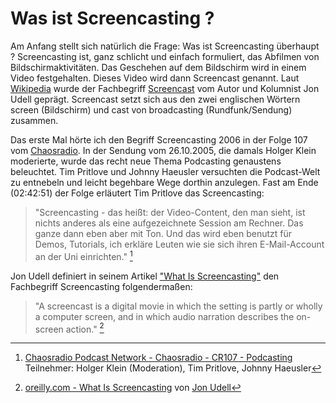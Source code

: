 # Was ist Screencasting ?

Am Anfang stellt sich natürlich die Frage: Was ist Screencasting überhaupt ? 
Screencasting ist, ganz schlicht und einfach formuliert, das Abfilmen von Bildschirmaktivitäten. 
Das Geschehen auf dem Bildschirm wird in einem Video festgehalten. Dieses Video wird dann Screencast genannt.
Laut [Wikipedia](https://de.wikipedia.org/) wurde der Fachbegriff [Screencast](https://de.wikipedia.org/wiki/Screencast)
vom Autor und Kolumnist Jon Udell geprägt. Screencast setzt sich aus den zwei englischen Wörtern screen (Bildschirm) und cast von broadcasting (Rundfunk/Sendung) zusammen.
 
Das erste Mal hörte ich den Begriff Screencasting 2006 in der Folge 107 vom [Chaosradio](https://chaosradio.ccc.de/index.html).
In der Sendung vom 26.10.2005, die damals Holger Klein moderierte, wurde das recht neue Thema Podcasting genaustens
beleuchtet. Tim Pritlove und Johnny Haeusler versuchten die Podcast-Welt zu entnebeln und leicht begehbare Wege 
dorthin anzulegen. Fast am Ende (02:42:51) der Folge erläutert Tim Pritlove das Screencasting:

> "Screencasting - das heißt: der Video-Content, den man sieht, ist nichts anderes als eine aufgezeichnete Session am Rechner. Das ganze dann eben aber mit Ton. Und das wird eben benutzt für Demos, Tutorials, ich erkläre Leuten wie sie sich ihren E-Mail-Account an der Uni einrichten." [^1]

Jon Udell definiert in seinem Artikel ["What Is Screencasting"](http://archive.oreilly.com/pub/a/oreilly/digitalmedia/2005/11/16/what-is-screencasting.html) den Fachbegriff Screencasting folgendermaßen:

> "A screencast is a digital movie in which the setting is partly or wholly a computer screen, and in which audio narration describes the on-screen action." [^2] 

[^1]: [Chaosradio Podcast Network - Chaosradio - CR107 - Podcasting](https://chaosradio.ccc.de/cr107.html#t=2:42:51) Teilnehmer: Holger Klein (Moderation), Tim Pritlove, Johnny Haeusler

[^2]: [oreilly.com - What Is Screencasting](http://archive.oreilly.com/pub/a/oreilly/digitalmedia/2005/11/16/what-is-screencasting.html) von [Jon Udell](http://jonudell.net/)
